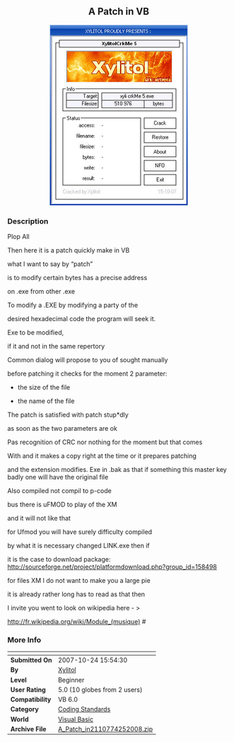 ﻿<div align="center">

## A Patch in VB

<img src="PIC20084251919472357.jpg">
</div>

### Description

Plop All

Then here it is a patch quickly make in VB

what I want to say by &#8220;patch&#8221;

is to modify certain bytes has a precise address

on .exe from other .exe

To modify a .EXE by modifying a party of the

desired hexadecimal code the program will seek it.

Exe to be modified,

if it and not in the same repertory

Common dialog will propose to you of sought manually

before patching it checks for the moment 2 parameter:

- the size of the file

- the name of the file

The patch is satisfied with patch stup*dly

as soon as the two parameters are ok

Pas recognition of CRC nor nothing for the moment but that comes

With and it makes a copy right at the time or it prepares patching

and the extension modifies. Exe in .bak as that if something this master key badly one will have the original file

Also compiled not compil to p-code

bus there is uFMOD to play of the XM

and it will not like that

for Ufmod you will have surely difficulty compiled

by what it is necessary changed LINK.exe then if

it is the case to download package: http://sourceforge.net/project/platformdownload.php?group_id=158498

for files XM I do not want to make you a large pie

it is already rather long has to read as that then

I invite you went to look on wikipedia here - &gt;

http://fr.wikipedia.org/wiki/Module_(musique) #
 
### More Info
 


<span>             |<span>
---                |---
**Submitted On**   |2007-10-24 15:54:30
**By**             |[Xylitol](https://github.com/Planet-Source-Code/PSCIndex/blob/master/ByAuthor/xylitol.md)
**Level**          |Beginner
**User Rating**    |5.0 (10 globes from 2 users)
**Compatibility**  |VB 6\.0
**Category**       |[Coding Standards](https://github.com/Planet-Source-Code/PSCIndex/blob/master/ByCategory/coding-standards__1-43.md)
**World**          |[Visual Basic](https://github.com/Planet-Source-Code/PSCIndex/blob/master/ByWorld/visual-basic.md)
**Archive File**   |[A\_Patch\_in2110774252008\.zip](https://github.com/Planet-Source-Code/xylitol-a-patch-in-vb__1-70460/archive/master.zip)









